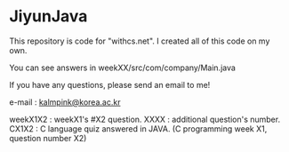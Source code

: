 # JiyunJava

This repository is code for "withcs.net".
I created all of this code on my own.

You can see answers in weekXX/src/com/company/Main.java

If you have any questions, please send an email to me!


e-mail : kalmpink@korea.ac.kr

weekX1X2 : weekX1's #X2 question.
XXXX : additional question's number.
CX1X2 : C language quiz answered in JAVA. (C programming week X1, question number X2)
